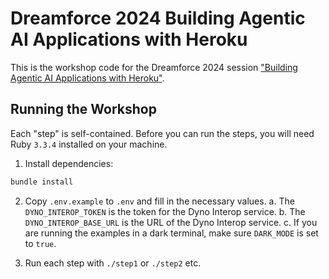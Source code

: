 # Dreamforce 2024 Building Agentic AI Applications with Heroku

This is the workshop code for the Dreamforce 2024 session ["Building Agentic AI Applications with Heroku"](https://reg.salesforce.com/flow/plus/df24/sessioncatalog/page/catalog/session/1718915855922001QjQx).

## Running the Workshop

Each "step" is self-contained. Before you can run the steps, you will need Ruby `3.3.4` installed on your machine.

1. Install dependencies:

```bash
bundle install
```

2. Copy `.env.example` to `.env` and fill in the necessary values.
   a. The `DYNO_INTEROP_TOKEN` is the token for the Dyno Interop service.
   b. The `DYNO_INTEROP_BASE_URL` is the URL of the Dyno Interop service.
   c. If you are running the examples in a dark terminal, make sure `DARK_MODE` is set to `true`.

3. Run each step with `./step1` or `./step2` etc.

